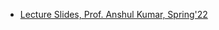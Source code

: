 - [Lecture Slides, Prof. Anshul Kumar, Spring'22](https://drive.google.com/file/d/1d_CoPYV2_DibfYirx8qDD-k1dO_09za7/view?usp=drive_link)